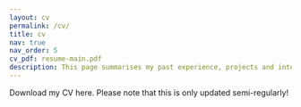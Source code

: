 ```yaml
---
layout: cv
permalink: /cv/
title: cv
nav: true
nav_order: 5
cv_pdf: resume-main.pdf
description: This page summarises my past experience, projects and interests.
---
```


Download my CV here. Please note that this is only updated semi-regularly!
